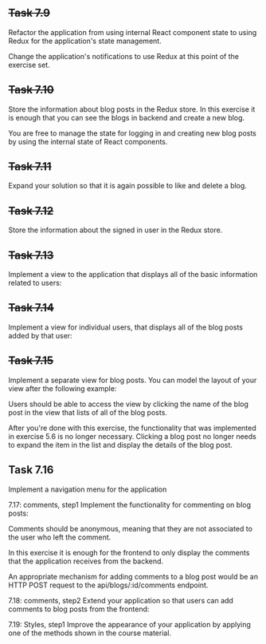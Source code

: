 ## ~~Task 7.9~~

Refactor the application from using internal React component state to using Redux for the application's state management.

Change the application's notifications to use Redux at this point of the exercise set.

## ~~Task 7.10~~

Store the information about blog posts in the Redux store. In this exercise it is enough that you can see the blogs in backend and create a new blog.

You are free to manage the state for logging in and creating new blog posts by using the internal state of React components.

## ~~Task 7.11~~

Expand your solution so that it is again possible to like and delete a blog.

## ~~Task 7.12~~

Store the information about the signed in user in the Redux store.

## ~~Task 7.13~~

Implement a view to the application that displays all of the basic information related to users:

## ~~Task 7.14~~

Implement a view for individual users, that displays all of the blog posts added by that user:

## ~~Task 7.15~~

Implement a separate view for blog posts. You can model the layout of your view after the following example:

Users should be able to access the view by clicking the name of the blog post in the view that lists of all of the blog posts.

After you're done with this exercise, the functionality that was implemented in exercise 5.6 is no longer necessary. Clicking a blog post no longer needs to expand the item in the list and display the details of the blog post.

## Task 7.16

Implement a navigation menu for the application

7.17: comments, step1
Implement the functionality for commenting on blog posts:

Comments should be anonymous, meaning that they are not associated to the user who left the comment.

In this exercise it is enough for the frontend to only display the comments that the application receives from the backend.

An appropriate mechanism for adding comments to a blog post would be an HTTP POST request to the api/blogs/:id/comments endpoint.

7.18: comments, step2
Extend your application so that users can add comments to blog posts from the frontend:

7.19: Styles, step1
Improve the appearance of your application by applying one of the methods shown in the course material.
